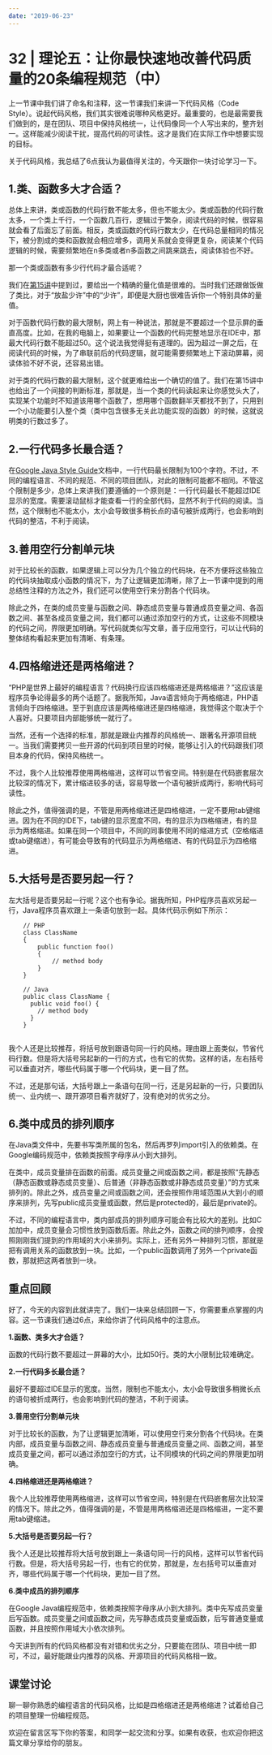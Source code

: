```yaml
---
date: "2019-06-23"
---  
```

      
# 32 | 理论五：让你最快速地改善代码质量的20条编程规范（中）
上一节课中我们讲了命名和注释，这一节课我们来讲一下代码风格（Code Style）。说起代码风格，我们其实很难说哪种风格更好。最重要的，也是最需要我们做到的，是在团队、项目中保持风格统一，让代码像同一个人写出来的，整齐划一。这样能减少阅读干扰，提高代码的可读性。这才是我们在实际工作中想要实现的目标。

关于代码风格，我总结了6点我认为最值得关注的，今天跟你一块讨论学习一下。

## 1.类、函数多大才合适？

总体上来讲，类或函数的代码行数不能太多，但也不能太少。类或函数的代码行数太多，一个类上千行，一个函数几百行，逻辑过于繁杂，阅读代码的时候，很容易就会看了后面忘了前面。相反，类或函数的代码行数太少，在代码总量相同的情况下，被分割成的类和函数就会相应增多，调用关系就会变得更复杂，阅读某个代码逻辑的时候，需要频繁地在n多类或者n多函数之间跳来跳去，阅读体验也不好。

那一个类或函数有多少行代码才最合适呢？

我们在[第15讲](https://time.geekbang.org/column/article/171771)中提到过，要给出一个精确的量化值是很难的。当时我们还跟做饭做了类比，对于“放盐少许”中的“少许”，即便是大厨也很难告诉你一个特别具体的量值。

对于函数代码行数的最大限制，网上有一种说法，那就是不要超过一个显示屏的垂直高度。比如，在我的电脑上，如果要让一个函数的代码完整地显示在IDE中，那最大代码行数不能超过50。这个说法我觉得挺有道理的。因为超过一屏之后，在阅读代码的时候，为了串联前后的代码逻辑，就可能需要频繁地上下滚动屏幕，阅读体验不好不说，还容易出错。

<!-- [[[read_end]]] -->

对于类的代码行数的最大限制，这个就更难给出一个确切的值了。我们在第15讲中也给出了一个间接的判断标准，那就是，当一个类的代码读起来让你感觉头大了，实现某个功能时不知道该用哪个函数了，想用哪个函数翻半天都找不到了，只用到一个小功能要引入整个类（类中包含很多无关此功能实现的函数）的时候，这就说明类的行数过多了。

## 2.一行代码多长最合适？

在[Google Java Style Guide](https://google.github.io/styleguide/javaguide.html)文档中，一行代码最长限制为100个字符。不过，不同的编程语言、不同的规范、不同的项目团队，对此的限制可能都不相同。不管这个限制是多少，总体上来讲我们要遵循的一个原则是：一行代码最长不能超过IDE显示的宽度。需要滚动鼠标才能查看一行的全部代码，显然不利于代码的阅读。当然，这个限制也不能太小，太小会导致很多稍长点的语句被折成两行，也会影响到代码的整洁，不利于阅读。

## 3.善用空行分割单元块

对于比较长的函数，如果逻辑上可以分为几个独立的代码块，在不方便将这些独立的代码块抽取成小函数的情况下，为了让逻辑更加清晰，除了上一节课中提到的用总结性注释的方法之外，我们还可以使用空行来分割各个代码块。

除此之外，在类的成员变量与函数之间、静态成员变量与普通成员变量之间、各函数之间、甚至各成员变量之间，我们都可以通过添加空行的方式，让这些不同模块的代码之间，界限更加明确。写代码就类似写文章，善于应用空行，可以让代码的整体结构看起来更加有清晰、有条理。

## 4.四格缩进还是两格缩进？

“PHP是世界上最好的编程语言？代码换行应该四格缩进还是两格缩进？”这应该是程序员争论得最多的两个话题了。据我所知，Java语言倾向于两格缩进，PHP语言倾向于四格缩进。至于到底应该是两格缩进还是四格缩进，我觉得这个取决于个人喜好。只要项目内部能够统一就行了。

当然，还有一个选择的标准，那就是跟业内推荐的风格统一、跟著名开源项目统一。当我们需要拷贝一些开源的代码到项目里的时候，能够让引入的代码跟我们项目本身的代码，保持风格统一。

不过，我个人比较推荐使用两格缩进，这样可以节省空间。特别是在代码嵌套层次比较深的情况下，累计缩进较多的话，容易导致一个语句被折成两行，影响代码可读性。

除此之外，值得强调的是，不管是用两格缩进还是四格缩进，一定不要用tab键缩进。因为在不同的IDE下，tab键的显示宽度不同，有的显示为四格缩进，有的显示为两格缩进。如果在同一个项目中，不同的同事使用不同的缩进方式（空格缩进或tab键缩进），有可能会导致有的代码显示为两格缩进、有的代码显示为四格缩进。

## 5.大括号是否要另起一行？

左大括号是否要另起一行呢？这个也有争论。据我所知，PHP程序员喜欢另起一行，Java程序员喜欢跟上一条语句放到一起。具体代码示例如下所示：

```
    // PHP
    class ClassName
    {
        public function foo()
        {
            // method body
        }
    }
    
    // Java
    public class ClassName {
      public void foo() {
        // method body
      }
    }
    

```

我个人还是比较推荐，将括号放到跟语句同一行的风格。理由跟上面类似，节省代码行数。但是将大括号另起新的一行的方式，也有它的优势。这样的话，左右括号可以垂直对齐，哪些代码属于哪一个代码块，更一目了然。

不过，还是那句话，大括号跟上一条语句在同一行，还是另起新的一行，只要团队统一、业内统一、跟开源项目看齐就好了，没有绝对的优劣之分。

## 6.类中成员的排列顺序

在Java类文件中，先要书写类所属的包名，然后再罗列import引入的依赖类。在Google编码规范中，依赖类按照字母序从小到大排列。

在类中，成员变量排在函数的前面。成员变量之间或函数之间，都是按照“先静态（静态函数或静态成员变量）、后普通（非静态函数或非静态成员变量）”的方式来排列的。除此之外，成员变量之间或函数之间，还会按照作用域范围从大到小的顺序来排列，先写public成员变量或函数，然后是protected的，最后是private的。

不过，不同的编程语言中，类内部成员的排列顺序可能会有比较大的差别。比如C加加中，成员变量会习惯性放到函数后面。除此之外，函数之间的排列顺序，会按照刚刚我们提到的作用域的大小来排列。实际上，还有另外一种排列习惯，那就是把有调用关系的函数放到一块。比如，一个public函数调用了另外一个private函数，那就把这两者放到一块。

## 重点回顾

好了，今天的内容到此就讲完了。我们一块来总结回顾一下，你需要重点掌握的内容。这一节课我们通过6点，来给你讲了代码风格中的注意点。

**1.函数、类多大才合适？**

函数的代码行数不要超过一屏幕的大小，比如50行。类的大小限制比较难确定。

**2.一行代码多长最合适？**

最好不要超过IDE显示的宽度。当然，限制也不能太小，太小会导致很多稍微长点的语句被折成两行，也会影响到代码的整洁，不利于阅读。

**3.善用空行分割单元块**

对于比较长的函数，为了让逻辑更加清晰，可以使用空行来分割各个代码块。在类内部，成员变量与函数之间、静态成员变量与普通成员变量之间、函数之间，甚至成员变量之间，都可以通过添加空行的方式，让不同模块的代码之间的界限更加明确。

**4.四格缩进还是两格缩进？**

我个人比较推荐使用两格缩进，这样可以节省空间，特别是在代码嵌套层次比较深的情况下。除此之外，值得强调的是，不管是用两格缩进还是四格缩进，一定不要用tab键缩进。

**5.大括号是否要另起一行？**

我个人还是比较推荐将大括号放到跟上一条语句同一行的风格，这样可以节省代码行数。但是，将大括号另起一行，也有它的优势，那就是，左右括号可以垂直对齐，哪些代码属于哪一个代码块，更加一目了然。

**6.类中成员的排列顺序**

在Google Java编程规范中，依赖类按照字母序从小到大排列。类中先写成员变量后写函数。成员变量之间或函数之间，先写静态成员变量或函数，后写普通变量或函数，并且按照作用域大小依次排列。

今天讲到所有的代码风格都没有对错和优劣之分，只要能在团队、项目中统一即可，不过，最好能跟业内推荐的风格、开源项目的代码风格相一致。

## 课堂讨论

聊一聊你熟悉的编程语言的代码风格，比如是四格缩进还是两格缩进？试着给自己的项目整理一份编程规范。

欢迎在留言区写下你的答案，和同学一起交流和分享。如果有收获，也欢迎你把这篇文章分享给你的朋友。